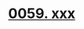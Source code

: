 # [0059. xxx](https://github.com/Tdahuyou/react/tree/main/0059.%20xxx)

<!-- region:toc -->

<!-- endregion:toc -->
